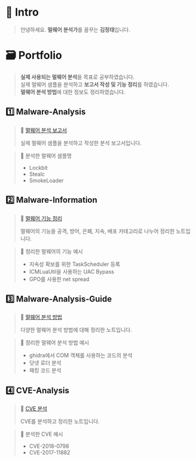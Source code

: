 📢 Intro
===

> 안녕하세요. **멀웨어 분석가**를 꿈꾸는 **김정태**입니다.   

🗃️ Portfolio
===

> **실제 사용되는 멀웨어 분석**을 목표로 공부하였습니다.   
> 실제 멀웨어 샘플을 분석하고 **보고서 작성 및 기능 정리**를 하였습니다.   
> **멀웨어 분석 방법**에 대한 정보도 정리하였습니다.   

1️⃣ Malware-Analysis
---

> 🔗 [멀웨어 분석 보고서](https://github.com/N3xT97/Malware-Analysis)   
>    
> 실제 멀웨어 샘플을 분석하고 작성한 분석 보고서입니다.   
   
> 🔎 분석한 멀웨어 샘플명
> - Lockbit   
> - Stealc   
> - SmokeLoader   


2️⃣ Malware-Information
---

> 🔗 [멀웨어 기능 정리](https://github.com/N3xT97/Malware-Information)   
>    
> 멀웨어의 기능을 공격, 방어, 은폐, 지속, 배포 카테고리로 나누어 정리한 노트입니다.   
   
> 🔎 정리한 멀웨어의 기능 예시   
> - 지속성 확보를 위한 TaskScheduler 등록
> - ICMLuaUtil을 사용하는 UAC Bypass
> - GPO를 사용한 net spread


3️⃣ Malware-Analysis-Guide
---

> 🔗 [멀웨어 분석 방법](https://github.com/N3xT97/Malware-Analysis-Guide)   
>    
> 다양한 멀웨어 분석 방법에 대해 정리한 노트입니다.   
    
> 🔎 정리한 멀웨어 분석 방법 예시
> - ghidra에서 COM 객체를 사용하는 코드의 분석
> - 닷넷 로더 분석
> - 패킹 코드 분석

4️⃣ CVE-Analysis
---

> 🔗 [CVE 분석](https://github.com/N3xT97/CVE-Analysis)
>
> CVE를 분석하고 정리한 노트입니다.

> 🔎 분석한 CVE 예시
> - CVE-2018-0798
> - CVE-2017-11882
